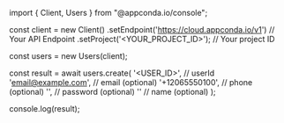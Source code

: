 import { Client, Users } from "@appconda.io/console";

const client = new Client()
    .setEndpoint('https://cloud.appconda.io/v1') // Your API Endpoint
    .setProject('<YOUR_PROJECT_ID>'); // Your project ID

const users = new Users(client);

const result = await users.create(
    '<USER_ID>', // userId
    'email@example.com', // email (optional)
    '+12065550100', // phone (optional)
    '', // password (optional)
    '<NAME>' // name (optional)
);

console.log(result);

